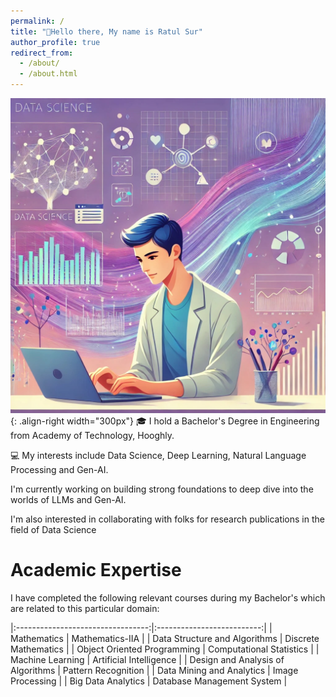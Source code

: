 ```yaml
---
permalink: /
title: "👋Hello there, My name is Ratul Sur"
author_profile: true
redirect_from: 
  - /about/
  - /about.html
---
```


![Homepage img](/images/websitehomepage.jpeg){: .align-right width="300px"}
🎓 I hold a Bachelor's Degree in Engineering from Academy of Technology, Hooghly.

💻 My interests include Data Science, Deep Learning, Natural Language Processing and Gen-AI.

I'm currently working on building strong foundations to deep dive into the worlds of LLMs and Gen-AI.

I'm also interested in collaborating with folks for research publications in the field of Data Science

# Academic Expertise 

I have completed the following relevant courses during my Bachelor's which are related to this particular domain:

|:---------------------------------:|:--------------------------:|
| Mathematics                       | Mathematics-IIA            |
| Data Structure and Algorithms     | Discrete Mathematics       |
| Object Oriented Programming       | Computational Statistics   | 
| Machine Learning                  | Artificial Intelligence    | 
| Design and Analysis of Algorithms | Pattern Recognition        |
| Data Mining and Analytics         | Image Processing           |
| Big Data Analytics                | Database Management System | 





